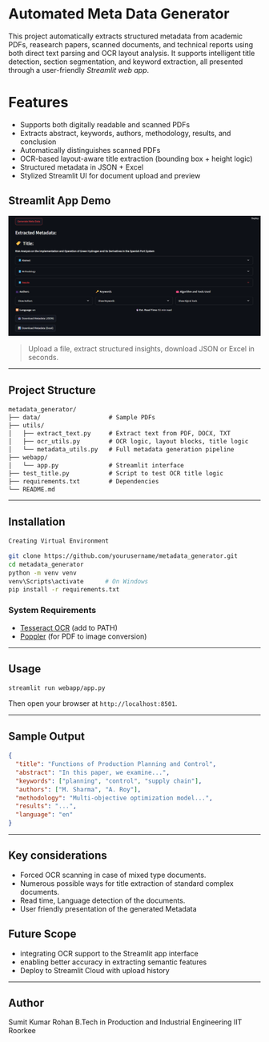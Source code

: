 
# Automated Meta Data Generator

This project automatically extracts structured metadata from academic PDFs, reasearch papers, scanned documents, and technical reports using both direct text parsing and OCR layout analysis. It supports intelligent title detection, section segmentation, and keyword extraction, all presented through a user-friendly *Streamlit web app*.

# Features

- Supports both digitally readable and scanned PDFs
- Extracts abstract, keywords, authors, methodology, results, and conclusion
- Automatically distinguishes scanned PDFs
- OCR-based layout-aware title extraction (bounding box + height logic)
- Structured metadata in JSON + Excel
- Stylized Streamlit UI for document upload and preview

## Streamlit App Demo

<img src="demo_screenshot.png" alt="Streamlit Screenshot" width="700"/>

> Upload a file, extract structured insights, download JSON or Excel in seconds.

---

## Project Structure

```
metadata_generator/
├── data/                   # Sample PDFs
├── utils/
│   ├── extract_text.py     # Extract text from PDF, DOCX, TXT
│   ├── ocr_utils.py        # OCR logic, layout blocks, title logic
│   └── metadata_utils.py   # Full metadata generation pipeline
├── webapp/
│   └── app.py              # Streamlit interface
├── test_title.py           # Script to test OCR title logic
├── requirements.txt        # Dependencies
└── README.md
```

---

## Installation
    Creating Virtual Environment
```bash
git clone https://github.com/yourusername/metadata_generator.git
cd metadata_generator
python -m venv venv
venv\Scripts\activate      # On Windows
pip install -r requirements.txt
```

### System Requirements

- [Tesseract OCR](https://github.com/tesseract-ocr/tesseract) (add to PATH)
- [Poppler](http://blog.alivate.com.au/poppler-windows/) (for PDF to image conversion)

---

## Usage

```bash
streamlit run webapp/app.py
```

Then open your browser at `http://localhost:8501`.

---

## Sample Output

```json
{
  "title": "Functions of Production Planning and Control",
  "abstract": "In this paper, we examine...",
  "keywords": ["planning", "control", "supply chain"],
  "authors": ["M. Sharma", "A. Roy"],
  "methodology": "Multi-objective optimization model...",
  "results": "...",
  "language": "en"
}
```

---

## Key considerations
- Forced OCR scanning in case of mixed type documents.
- Numerous possible ways for title extraction of standard complex documents.
- Read time, Language detection of the documents.
- User friendly presentation of the generated Metadata

## Future Scope

- integrating OCR support to the Streamlit app interface
- enabling better accuracy in extracting semantic features
- Deploy to Streamlit Cloud with upload history
---

## Author

Sumit Kumar Rohan
B.Tech in Production and Industrial Engineering 
IIT Roorkee

